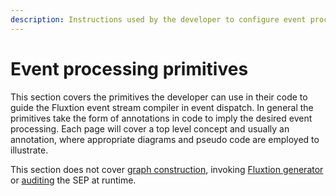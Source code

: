 ```yaml
---
description: Instructions used by the developer to configure event processing
---
```


# Event processing primitives

This section covers the primitives the developer can use in their code to guide the Fluxtion event stream compiler in event dispatch. In general the primitives take the form of annotations in code to imply the desired event processing. Each page will cover a top level concept and usually an annotation, where appropriate diagrams and pseudo code are employed to illustrate.

This section does not cover [graph construction](../graph-building-primitives.md), invoking [Fluxtion generator](../../tools/fluxtion-tool.md) or [auditing](../auditing.md) the SEP at runtime.



